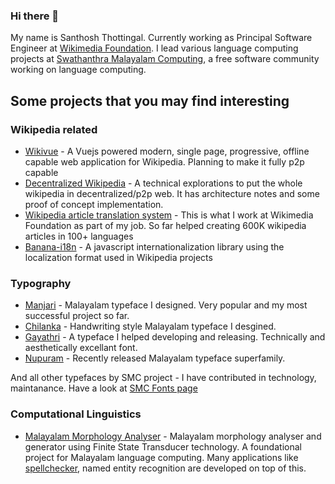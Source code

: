 ### Hi there 👋

My name is Santhosh Thottingal. Currently working as Principal Software Engineer at [Wikimedia Foundation](https://wikimediafoundation.org). I lead various language computing projects at [Swathanthra Malayalam Computing](https://smc.org.in), a free software community working on language computing. 

## Some projects that you may find interesting

### Wikipedia related

* [Wikivue](https://github.com/santhoshtr/wikivue) - A Vuejs powered modern, single page, progressive, offline capable web application for Wikipedia. Planning to make it fully p2p capable
* [Decentralized Wikipedia](https://github.com/santhoshtr/wikipedia-ipfs) - A technical explorations to put the whole wikipedia in decentralized/p2p web. It has architecture notes and some proof of concept implementation.
* [Wikipedia article translation system](https://github.com/wikimedia/mediawiki-extensions-ContentTranslation/) - This is what I work at Wikimedia Foundation as part of my job. So far helped creating 600K wikipedia articles in 100+ languages
* [Banana-i18n](https://github.com/wikimedia/banana-i18n) - A javascript internationalization library using the localization format used in Wikipedia projects

### Typography

* [Manjari](https://github.com/smc/manjari) - Malayalam typeface I designed. Very popular and my most successful project so far.
* [Chilanka](https://github.com/smc/chilanka) - Handwriting style Malayalam typeface I desgined.
* [Gayathri](https://github.com/smc/gayathri) - A typeface I helped developing and releasing. Technically and aesthetically excellant font.
* [Nupuram](https://github.com/smc/nupuram) - Recently released Malayalam typeface superfamily. 

And all other typefaces by SMC project - I have contributed in technology, maintanance. Have a look at [SMC Fonts page](https://smc.org.in/fonts)

### Computational Linguistics

* [Malayalam Morphology Analyser](https://github.com/smc/mlmorph) - Malayalam morphology analyser and generator using Finite State Transducer technology. A foundational project for Malayalam language computing. Many applications like [spellchecker](https://github.com/smc/mlmorph-spellchecker), named entity recognition are developed on top of this. 
 



